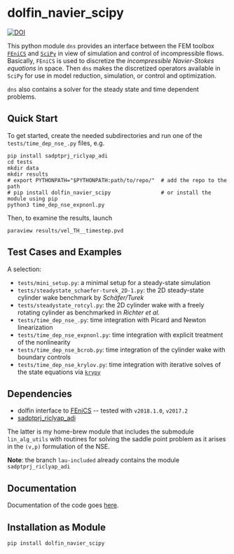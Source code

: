 # dolfin_navier_scipy

[![DOI](https://zenodo.org/badge/15728657.svg)](https://zenodo.org/badge/latestdoi/15728657)

This python module `dns` provides an interface between the FEM toolbox [`FEniCS`](www.fenicsproject.org) and [`SciPy`](www.scipy.org) in view of simulation and control of incompressible flows. Basically, `FEniCS` is used to discretize the *incompressible Navier-Stokes equations* in space. Then `dns` makes the discretized operators available in `SciPy` for use in model reduction, simulation, or control and optimization. 

`dns` also contains a solver for the steady state and time dependent problems.

## Quick Start

To get started, create the needed subdirectories and run one of the `tests/time_dep_nse_.py` files, e.g.

```
pip install sadptprj_riclyap_adi
cd tests
mkdir data
mkdir results
# export PYTHONPATH="$PYTHONPATH:path/to/repo/"  # add the repo to the path
# pip install dolfin_navier_scipy                # or install the module using pip
python3 time_dep_nse_expnonl.py
```

Then, to examine the results, launch
```
paraview results/vel_TH__timestep.pvd
```

## Test Cases and Examples

A selection:

 * `tests/mini_setup.py`: a minimal setup for a steady-state simulation
 * `tests/steadystate_schaefer-turek_2D-1.py`: the 2D steady-state cylinder wake benchmark by *Sch&auml;fer/Turek*
 * `tests/steadystate_rotcyl.py`: the 2D cylinder wake with a freely rotating cylinder as benchmarked in *Richter et al.*
 * `tests/time_dep_nse_.py`: time integration with Picard and Newton linearization
 * `tests/time_dep_nse_expnonl.py`: time integration with explicit treatment of the nonlinearity
 * `tests/time_dep_nse_bcrob.py`: time integration of the cylinder wake with boundary controls
 * `tests/time_dep_nse_krylov.py`: time integration with iterative solves of the state equations via [`krypy`](https://github.com/andrenarchy/krypy)

## Dependencies

 * dolfin interface to [FEniCS](https://fenicsproject.org/) -- tested with `v2018.1.0`, `v2017.2` 
 * [sadptprj_riclyap_adi](https://github.com/highlando/sadptprj_riclyap_adi)

The latter is my home-brew module that includes the submodule `lin_alg_utils` with routines for solving the saddle point problem as it arises in the `(v,p)` formulation of the NSE. 

**Note**: the branch `lau-included` already contains the module `sadptprj_riclyap_adi`

## Documentation

Documentation of the code goes [here](http://dolfin-navier-scipy.readthedocs.org/en/latest/index.html).

## Installation as Module

```
pip install dolfin_navier_scipy
```
